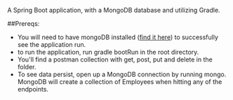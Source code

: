 A Spring Boot application, with a MongoDB database and utilizing Gradle.

##Prereqs:
* You will need to have mongoDB installed ([find it here](https://www.mongodb.com/try/download/community)) to successfully see the application run.
* to run the application, run gradle bootRun in the root directory.
* You'll find a postman collection with get, post, put and delete in the folder.
* To see data persist, open up a MongoDB connection by running mongo. MongoDB will create a collection of Employees when hitting any of the endpoints.


